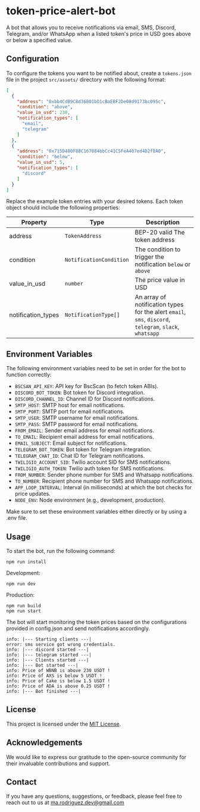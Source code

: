 # token-price-alert-bot

A bot that allows you to receive notifications via email, SMS, Discord, Telegram, and/or WhatsApp when a listed token's price in USD goes above or below a specified value.

## Configuration

To configure the tokens you want to be notified about, create a `tokens.json` file in the project `src/assets/` directory with the following format:

```json
[
  {
    "address": "0xbb4CdB9CBd36B01bD1cBaEBF2De08d9173bc095c",
    "condition": "above",
    "value_in_usd": 230,
    "notification_types": [
      "email",
      "telegram"
    ]
  },
  {
    "address": "0x715D400F88C167884bbCc41C5FeA407ed4D2f8A0",
    "condition": "below",
    "value_in_usd": 5,
    "notification_types": [
      "discord"
    ]
  }
]
```

Replace the example token entries with your desired tokens. Each token object should include the following properties:

| Property           | Type                   | Description                                        |
| ------------------ | ---------------------- | -------------------------------------------------- |
| address            | `TokenAddress`         | BEP-20 valid The token address                     |
| condition          | `NotificationCondition`| The condition to trigger the notification `below` or `above`          |
| value_in_usd       | `number`               | The price value in USD                             |
| notification_types | `NotificationType[]`   | An array of notification types for the alert `email`, `sms`, `discord`, `telegram`, `slack`, `whatsapp`       |

## Environment Variables

The following environment variables need to be set in order for the bot to function correctly:

- `BSCSAN_API_KEY`: API key for BscScan (to fetch token ABIs).
- `DISCORD_BOT_TOKEN`: Bot token for Discord integration.
- `DISCORD_CHANNEL_ID`: Channel ID for Discord notifications.
- `SMTP_HOST`: SMTP host for email notifications.
- `SMTP_PORT`: SMTP port for email notifications.
- `SMTP_USER`: SMTP username for email notifications.
- `SMTP_PASS`: SMTP password for email notifications.
- `FROM_EMAIL`: Sender email address for email notifications.
- `TO_EMAIL`: Recipient email address for email notifications.
- `EMAIL_SUBJECT`: Email subject for notifications.
- `TELEGRAM_BOT_TOKEN`: Bot token for Telegram integration.
- `TELEGRAM_CHAT_ID`: Chat ID for Telegram notifications.
- `TWILIGIO_ACCOUNT_SID`: Twilio account SID for SMS notifications.
- `TWILIGIO_AUTH_TOKEN`: Twilio auth token for SMS notifications.
- `FROM_NUMBER`: Sender phone number for SMS and Whatsapp notifications.
- `TO_NUMBER`: Recipient phone number for SMS and Whatsapp notifications.
- `APP_LOOP_INTERVAL`: Interval (in milliseconds) at which the bot checks for price updates.
- `NODE_ENV`: Node environment (e.g., development, production).

Make sure to set these environment variables either directly or by using a .env file.

## Usage
To start the bot, run the following command:

```
npm run install
```

Development:

```
npm run dev
```

Production:
```
npm run build
npm run start
```

The bot will start monitoring the token prices based on the configurations provided in config.json and send notifications accordingly.

```
info: |--- Starting clients ---|
error: sms service got wrong credentials.
info: |--- discord started ---|
info: |--- telegram started ---|
info: |--- Clients started ---|
info: |--- Bot started ---|
info: Price of WBNB is above 230 USDT !
info: Price of AXS is below 5 USDT !
info: Price of Cake is below 1.5 USDT !
info: Price of ADA is above 0.25 USDT !
info: |--- Bot finished ---|
```

## License

This project is licensed under the [MIT License](LICENSE).

## Acknowledgements

We would like to express our gratitude to the open-source community for their invaluable contributions and support.

## Contact

If you have any questions, suggestions, or feedback, please feel free to reach out to us at ma.rodriguez.dev@gmail.com

